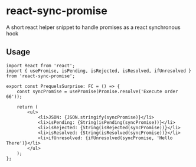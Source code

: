 # react-sync-promise
A short react helper snippet to handle promises as a react synchronous hook<br />

## Usage

```tsx
import React from 'react';
import { usePromise, isPending, isRejected, isResolved, ifUnresolved } from 'react-sync-promise';

export const PrequelsSurprise: FC = () => {
    const syncPromise = usePromise(Promise.resolve('Execute order 66'));

    return (
        <ul>
            <li>JSON: {JSON.stringify(syncPromise)}</li>
            <li>isPending: {String(isPending(syncPromise))}</li>
            <li>isRejected: {String(isRejected(syncPromise))}</li>
            <li>isResolved: {String(isResolved(syncPromise))}</li>
            <li>ifUnresolved: {ifUnresolved(syncPromise, 'Hello There')}</li>
        </ul>
    );
};
```

